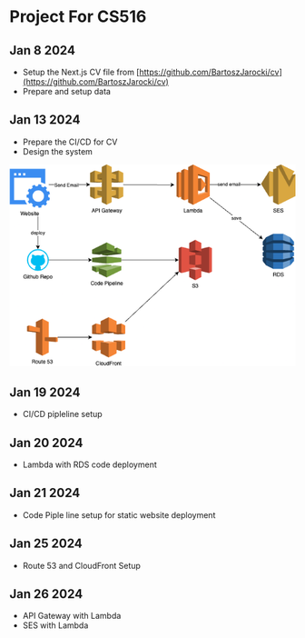 # Project For CS516

## Jan 8 2024

- Setup the Next.js CV file from [https://github.com/BartoszJarocki/cv](https://github.com/BartoszJarocki/cv)
- Prepare and setup data

## Jan 13 2024

- Prepare the CI/CD for CV
- Design the system

![](./systemdesign.png)

## Jan 19 2024

- CI/CD pipleline setup

## Jan 20 2024

- Lambda with RDS code deployment

## Jan 21 2024

- Code Piple line setup for static website deployment

## Jan 25 2024

- Route 53 and CloudFront Setup

## Jan 26 2024

- API Gateway with Lambda
- SES with Lambda